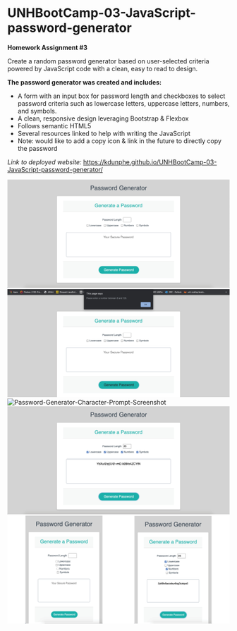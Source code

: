 # UNHBootCamp-03-JavaScript-password-generator

**Homework Assignment #3**

Create a random password generator based on user-selected criteria powered by JavaScript code with a clean, easy to read to design.

**The password generator was created and includes:**
* A form with an input box for password length and checkboxes to select password criteria such as lowercase letters, uppercase letters, numbers, and symbols.
* A clean, responsive design leveraging Bootstrap & Flexbox
* Follows semantic HTML5
* Several resources linked to help with writing the JavaScript
* Note: would like to add a copy icon & link in the future to directly copy the password

_Link to deployed website:_ https://kdunphe.github.io/UNHBootCamp-03-JavaScript-password-generator/

![Password-Generator-Screenshot](/assets/Password-Generator-Screenshot.jpg)
![Password-Generator-Length-Prompt-Screenshot](/assets/Password-Generator-Length-Prompt-Screenshot.jpg)
![Password-Generator-Character-Prompt-Screenshot](/assets/Password-Generator-Character-Type-Screenshot.jpg)
![Password-Generator-Result-Screenshot](/assets/Password-Generator-Result-Screenshot.jpg)
![Password-Generator-Mobile-Screenshot](/assets/Password-Generator-Mobile-Screenshot.jpg)
